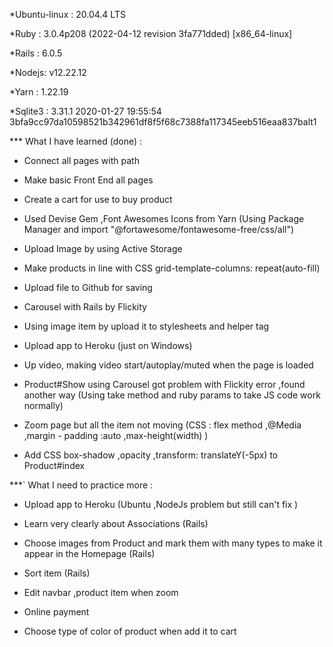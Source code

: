 *Ubuntu-linux : 20.04.4 LTS

*Ruby : 3.0.4p208 (2022-04-12 revision 3fa771dded) [x86_64-linux]

*Rails : 6.0.5

*Nodejs: v12.22.12

*Yarn : 1.22.19

*Sqlite3 : 3.31.1 2020-01-27 19:55:54 3bfa9cc97da10598521b342961df8f5f68c7388fa117345eeb516eaa837balt1

*** What I have learned (done) :

- Connect all pages with path 

- Make basic Front End all pages 

- Create a cart for use to buy product

- Used Devise Gem ,Font Awesomes Icons from Yarn (Using Package Manager and import "@fortawesome/fontawesome-free/css/all")

- Upload Image by using Active Storage

- Make products in line with CSS grid-template-columns: repeat(auto-fill)

- Upload file to Github for saving

- Carousel with Rails by Flickity 

- Using image item by upload it to stylesheets and helper tag

- Upload app to Heroku (just on Windows)

- Up video, making video start/autoplay/muted when the page is loaded 

- Product#Show using Carousel got problem with Flickity error ,found another way (Using take method and ruby params to take JS code work normally)

- Zoom page but all the item not moving (CSS : flex method ,@Media ,margin - padding :auto ,max-height(width) )

- Add CSS box-shadow ,opacity ,transform: translateY(-5px) to Product#index 

***` What I need to practice more :

- Upload app to Heroku (Ubuntu ,NodeJs problem but still can't fix ) 

- Learn very clearly about Associations (Rails)

- Choose images from Product and mark them with many types to make it appear in the Homepage (Rails)

- Sort item (Rails)

- Edit navbar ,product item when zoom

- Online payment

- Choose type of color of product when add it to cart 


